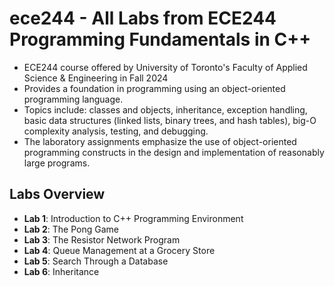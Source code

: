 # ece244 - All Labs from ECE244 Programming Fundamentals in C++
 - ECE244 course offered by University of Toronto's Faculty of Applied Science &amp; Engineering in Fall 2024
 - Provides a foundation in programming using an object-oriented programming language.
 - Topics include: classes and objects, inheritance, exception handling, basic data structures (linked lists, binary trees, and hash tables), big-O complexity analysis, testing, and debugging.
 - The laboratory assignments emphasize the use of object-oriented programming constructs in the design and implementation of reasonably large programs.

## Labs Overview
- **Lab 1**: Introduction to C++ Programming Environment
- **Lab 2**: The Pong Game
- **Lab 3**: The Resistor Network Program
- **Lab 4**: Queue Management at a Grocery Store
- **Lab 5**: Search Through a Database
- **Lab 6**: Inheritance
